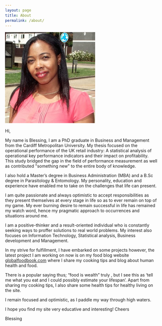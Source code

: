 ```yaml
---
layout: page
title: About
permalink: /about/
---
```


![Blessing Okpala](/img/me.jpg)

<p>Hi,</p>
My name is Blessing, I am a PhD graduate in Business and Management from the Cardiff Metropolitan University. My thesis focused on the operational performance of the UK retail industry: A statistical analysis of operational key performance indicators and their impact on profitability. This study bridged the gap in the field of performance measurement as well as contributed "something new" to the entire body of knowledge.

I also hold a Master’s degree in Business Administration (MBA) and a B.Sc degree in Parasitology & Entomology. My personality, education and experience have enabled me to take on the challenges that life can present.

I am quite passionate and always optimistic to accept responsibilities as they present themselves at every stage in life so as to ever remain on top of my game. My ever burning desire to remain successful in life has remained my watch word,  hence my pragmatic approach to occurrences  and situations around me. 

I am a positive-thinker and a result-oriented individual who is constantly seeking ways to proffer solutions to real world problems. My interest also focuses on Information Technology, Statistical analysis, Business development and Management. 

In my strive for fulfillment, I have embarked on some projects however, the latest project I am working on now is on my food blog website [globalfoodbook.com](http://globalfoodbook.com) where I share my cooking tips and blog about human health and food.

There is a popular saying thus;  “food is wealth” truly , but I see this as ‘tell me what you eat and I could possibly estimate your lifespan’. Apart from sharing my cooking tips, I also share some health tips for healthy living on the site.

I remain focused and optimistic, as I paddle my way through high waters.

I hope you find my site very educative and interesting!
Cheers

Blessing
